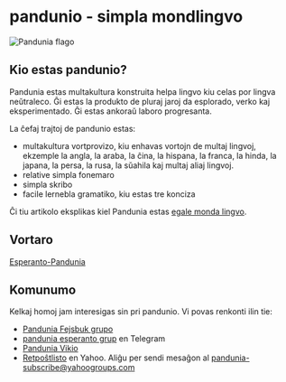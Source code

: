 pandunio - simpla mondlingvo
============================

![](http://www.pandunia.info/bandera/bandera.png "Pandunia flago")

## Kio estas pandunio?

Pandunia estas multakultura konstruita helpa lingvo kiu celas por lingva neŭtraleco. Ĝi estas la produkto de pluraj jaroj da esplorado, verko kaj eksperimentado. Ĝi estas ankoraŭ laboro progresanta.

La ĉefaj trajtoj de pandunio estas:

- multakultura vortprovizo, kiu enhavas vortojn de multaj lingvoj, ekzemple la angla, la araba, la ĉina, la hispana, la franca, la hinda, la japana, la persa, la rusa, la sŭahila kaj multaj aliaj lingvoj.
- relative simpla fonemaro
- simpla skribo
- facile lernebla gramatiko, kiu estas tre konciza

Ĉi tiu artikolo eksplikas kiel Pandunia estas [egale monda lingvo](dunia_pijin.md).

## Vortaro

[Esperanto-Pandunia](esperanto-pandunio.md)

## Komunumo

Kelkaj homoj jam interesigas sin pri pandunio. Vi povas renkonti ilin tie:

- [Pandunia Fejsbuk grupo](http://www.facebook.com/groups/pandunia)
- [pandunia esperanto grup](https://telegram.me/joinchat/APGe_EEjdrXFNPU02vKWSg) en Telegram
- [Pandunia Vikio](http://eo.pandunia.wikia.com/wiki/%C4%88efpa%C4%9Do)
- [Retpoŝtlisto](https://groups.yahoo.com/neo/groups/pandunia/info) en Yahoo. Aliĝu per sendi mesaĝon al pandunia-subscribe@yahoogroups.com

